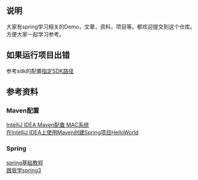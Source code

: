 ## 说明

大家有spring学习相关的Demo，文章，资料，项目等。都欢迎提交到这个仓库。方便大家一起学习参考。



## 如果运行项目出错
参考sdk的配置[指定SDK路径](https://blog.csdn.net/monica1_1/article/details/78651659)</br>


## 参考资料

### Maven配置

[IntelliJ IDEA Maven配置 MAC系统](https://blog.csdn.net/fenglailea/article/details/78272769)</br>
[在IntelliJ IDEA上使用Maven创建Spring项目HelloWorld](https://blog.csdn.net/LoveSkybaby/article/details/79168889)</br>

### Spring

[spring基础教程](https://www.w3cschool.cn/wkspring/pesy1icl.html)</br>
[跟我学spring3](http://jinnianshilongnian.iteye.com/blog/1482071)</br>

